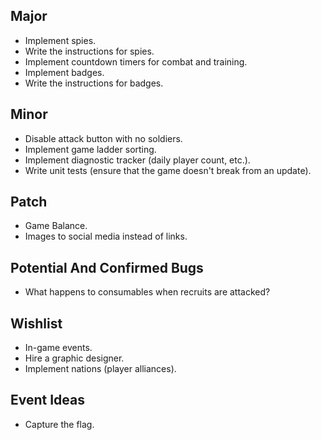 Major
---

* Implement spies.
* Write the instructions for spies.
* Implement countdown timers for combat and training.
* Implement badges.
* Write the instructions for badges.

Minor
---

* Disable attack button with no soldiers.
* Implement game ladder sorting.
* Implement diagnostic tracker (daily player count, etc.).
* Write unit tests (ensure that the game doesn't break from an update).

Patch
---

* Game Balance.
* Images to social media instead of links.

Potential And Confirmed Bugs
---

* What happens to consumables when recruits are attacked?

Wishlist
---

* In-game events.
* Hire a graphic designer.
* Implement nations (player alliances).

Event Ideas
---

* Capture the flag.


